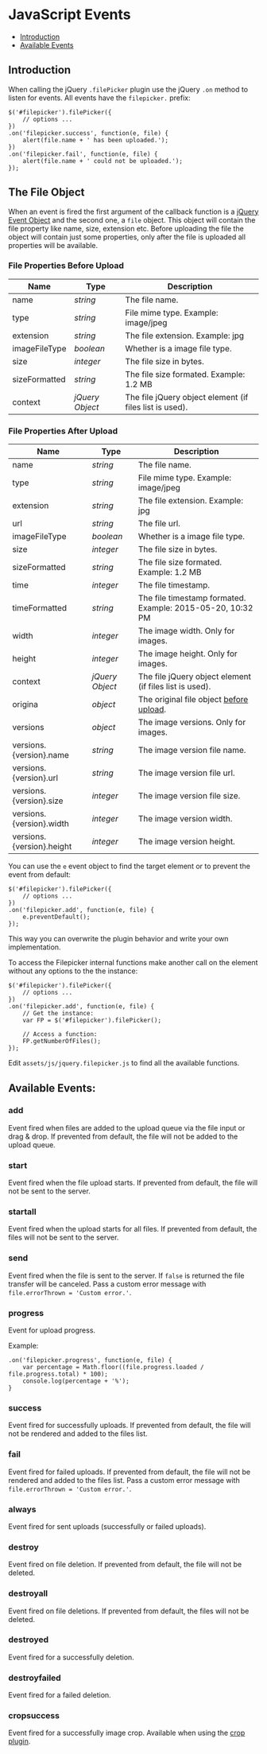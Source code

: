 # JavaScript Events

- [Introduction](#introduction)
- [Available Events](#available-events)

## Introduction

When calling the jQuery `.filePicker` plugin use the jQuery `.on` method to listen for events. All events have the `filepicker.` prefix:

	$('#filepicker').filePicker({
		// options ...
	})
	.on('filepicker.success', function(e, file) {
		alert(file.name + ' has been uploaded.');
	})
	.on('filepicker.fail', function(e, file) {
		alert(file.name + ' could not be uploaded.');
	});

## The File Object

When an event is fired the first argument of the callback function is a [jQuery Event Object](https://api.jquery.com/category/events/event-object/) and the second one, a `file` object. This object will contain the file property like name, size, extension etc. Before uploading the file the object will contain just some properties, only after the file is uploaded all properties will be available.

### File Properties Before Upload

| Name | Type | Description |
|------|------|-------------|
| name | _string_ | The file name. |
| type | _string_ | File mime type. Example: image/jpeg |
| extension | _string_ | The file extension. Example: jpg |
| imageFileType | _boolean_ | Whether is a image file type. |
| size | _integer_ | The file size in bytes. | 
| sizeFormatted | _string_ | The file size formated. Example: 1.2 MB |
| context | _jQuery Object_ | The file jQuery object element (if files list is used). | 

### File Properties After Upload

| Name | Type | Description |
|------|------|-------------|
| name | _string_ | The file name. |
| type | _string_ | File mime type. Example: image/jpeg |
| extension | _string_ | The file extension. Example: jpg |
| url | _string_ | The file url. |
| imageFileType | _boolean_ | Whether is a image file type. |
| size | _integer_ | The file size in bytes. | 
| sizeFormatted | _string_ | The file size formated. Example: 1.2 MB |
| time | _integer_ | The file timestamp. |
| timeFormatted | _string_ | The file timestamp formated. Example: 2015-05-20, 10:32 PM| 
| width | _integer_ | The image width. Only for images. |
| height | _integer_ | The image height. Only for images. |
| context | _jQuery Object_ | The file jQuery object element (if files list is used). | 
| origina | _object_ | The original file object [before upload](#file-properties-before-upload). |
| versions | _object_ | The image versions. Only for images. |
| versions.{version}.name | _string_ | The image version file name. | 
| versions.{version}.url | _string_ | The image version file url. | 
| versions.{version}.size | _integer_ | The image version file size. | 
| versions.{version}.width | _integer_ | The image version width. | 
| versions.{version}.height | _integer_ | The image version height. | 

You can use the `e` event object to find the target element or to prevent the event from default:

	$('#filepicker').filePicker({
		// options ...
	})
	.on('filepicker.add', function(e, file) {
		e.preventDefault();
	});

This way you can overwrite the plugin behavior and write your own implementation.

To access the Filepicker internal functions make another call on the element without any options to the the instance:
	
	$('#filepicker').filePicker({
		// options ...
	})
	.on('filepicker.add', function(e, file) {
		// Get the instance:
		var FP = $('#filepicker').filePicker();
	
		// Access a function:
		FP.getNumberOfFiles();
	});

Edit `assets/js/jquery.filepicker.js` to find all the available functions.

## Available Events:

### add

Event fired when files are added to the upload queue via the file input or drag & drop.
If prevented from default, the file will not be added to the upload queue.

### start

Event fired when the file upload starts.
If prevented from default, the file will not be sent to the server.

### startall

Event fired when the upload starts for all files.
If prevented from default, the files will not be sent to the server.

### send

Event fired when the file is sent to the server.
If `false` is returned the file transfer will be canceled. Pass a custom error message with `file.errorThrown = 'Custom error.'`.

### progress

Event for upload progress.

Example:
	
	.on('filepicker.progress', function(e, file) {
		var percentage = Math.floor((file.progress.loaded / file.progress.total) * 100);
		console.log(percentage + '%');
	}

### success

Event fired for successfully uploads.
If prevented from default, the file will not be rendered and added to the files list.

### fail

Event fired for failed uploads.
If prevented from default, the file will not be rendered and added to the files list. Pass a custom error message with `file.errorThrown = 'Custom error.'`.

### always

Event fired for sent uploads (successfully or failed uploads).

### destroy

Event fired on file deletion.
If prevented from default, the file will not be deleted.

### destroyall

Event fired on file deletions.
If prevented from default, the files will not be deleted.

### destroyed

Event fired for a successfully deletion.

### destroyfailed

Event fired for a failed deletion.

### cropsuccess

Event fired for a successfully image crop.
Available when using the [crop plugin](crop.md).
